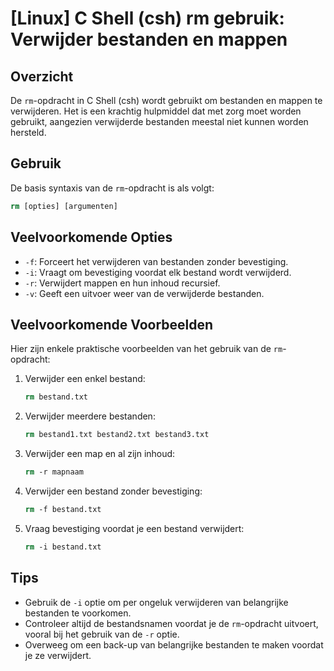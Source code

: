 # [Linux] C Shell (csh) rm gebruik: Verwijder bestanden en mappen

## Overzicht
De `rm`-opdracht in C Shell (csh) wordt gebruikt om bestanden en mappen te verwijderen. Het is een krachtig hulpmiddel dat met zorg moet worden gebruikt, aangezien verwijderde bestanden meestal niet kunnen worden hersteld.

## Gebruik
De basis syntaxis van de `rm`-opdracht is als volgt:

```csh
rm [opties] [argumenten]
```

## Veelvoorkomende Opties
- `-f`: Forceert het verwijderen van bestanden zonder bevestiging.
- `-i`: Vraagt om bevestiging voordat elk bestand wordt verwijderd.
- `-r`: Verwijdert mappen en hun inhoud recursief.
- `-v`: Geeft een uitvoer weer van de verwijderde bestanden.

## Veelvoorkomende Voorbeelden
Hier zijn enkele praktische voorbeelden van het gebruik van de `rm`-opdracht:

1. Verwijder een enkel bestand:
    ```csh
    rm bestand.txt
    ```

2. Verwijder meerdere bestanden:
    ```csh
    rm bestand1.txt bestand2.txt bestand3.txt
    ```

3. Verwijder een map en al zijn inhoud:
    ```csh
    rm -r mapnaam
    ```

4. Verwijder een bestand zonder bevestiging:
    ```csh
    rm -f bestand.txt
    ```

5. Vraag bevestiging voordat je een bestand verwijdert:
    ```csh
    rm -i bestand.txt
    ```

## Tips
- Gebruik de `-i` optie om per ongeluk verwijderen van belangrijke bestanden te voorkomen.
- Controleer altijd de bestandsnamen voordat je de `rm`-opdracht uitvoert, vooral bij het gebruik van de `-r` optie.
- Overweeg om een back-up van belangrijke bestanden te maken voordat je ze verwijdert.